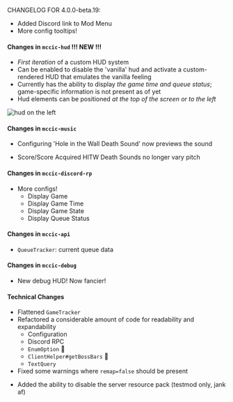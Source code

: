 CHANGELOG FOR 4.0.0-beta.19:

* Added Discord link to Mod Menu
* More config tooltips!

#### Changes in `mccic-hud` **!!! NEW !!!**
+ *First iteration* of a custom HUD system
+ Can be enabled to disable the 'vanilla' hud and activate a custom-rendered HUD that emulates the vanilla feeling
+ Currently has the ability to display *the game time and queue status*; game-specific information is not present as of yet
+ Hud elements can be positioned *at the top of the screen or to the left*

![hud on the left](https://media.discordapp.net/attachments/680748717644578880/1037872569082191932/image.png?width=400&height=200)

#### Changes in `mccic-music`
+ Configuring 'Hole in the Wall Death Sound' now previews the sound
* Score/Score Acquired HITW Death Sounds no longer vary pitch

#### Changes in `mccic-discord-rp`
+ More configs!
  + Display Game
  + Display Game Time
  + Display Game State
  + Display Queue Status

#### Changes in `mccic-api`
+ `QueueTracker`: current queue data

#### Changes in `mccic-debug`
* New debug HUD! Now fancier!

#### Technical Changes
* Flattened `GameTracker`
* Refactored a considerable amount of code for readability and expandability
  * Configuration
  * Discord RPC
  * `EnumOption` 🥰
  * `ClientHelper#getBossBars` 🥰
  * `TextQuery`
* Fixed some warnings where `remap=false` should be present
+ Added the ability to disable the server resource pack (testmod only, jank af)
